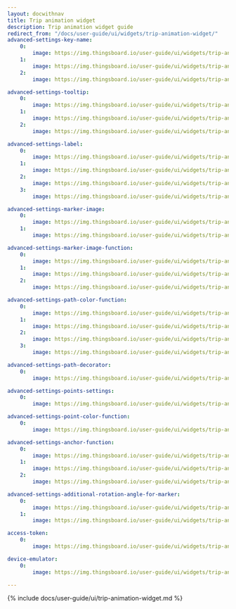 ```yaml
---
layout: docwithnav
title: Trip animation widget
description: Trip animation widget guide
redirect_from: "/docs/user-guide/ui/widgets/trip-animation-widget/"
advanced-settings-key-name:
    0:
        image: https://img.thingsboard.io/user-guide/ui/widgets/trip-animation-widget/advanced-settings-key-name-1-ce.png
    1:
        image: https://img.thingsboard.io/user-guide/ui/widgets/trip-animation-widget/advanced-settings-key-name-2-ce.png
    2:
        image: https://img.thingsboard.io/user-guide/ui/widgets/trip-animation-widget/advanced-settings-key-name-3-ce.png

advanced-settings-tooltip:
    0:
        image: https://img.thingsboard.io/user-guide/ui/widgets/trip-animation-widget/advanced-settings-tooltip-1-ce.png
    1:
        image: https://img.thingsboard.io/user-guide/ui/widgets/trip-animation-widget/advanced-settings-tooltip-2-ce.png
    2:
        image: https://img.thingsboard.io/user-guide/ui/widgets/trip-animation-widget/advanced-settings-tooltip-3-ce.png

advanced-settings-label:
    0:
        image: https://img.thingsboard.io/user-guide/ui/widgets/trip-animation-widget/advanced-settings-label-1-ce.png
    1:
        image: https://img.thingsboard.io/user-guide/ui/widgets/trip-animation-widget/advanced-settings-label-2-ce.png
    2:
        image: https://img.thingsboard.io/user-guide/ui/widgets/trip-animation-widget/advanced-settings-label-3-ce.png
    3:
        image: https://img.thingsboard.io/user-guide/ui/widgets/trip-animation-widget/advanced-settings-label-4-ce.png

advanced-settings-marker-image:
    0:
        image: https://img.thingsboard.io/user-guide/ui/widgets/trip-animation-widget/advanced-settings-marker-image-1-ce.png
    1:
        image: https://img.thingsboard.io/user-guide/ui/widgets/trip-animation-widget/advanced-settings-marker-image-2-ce.png

advanced-settings-marker-image-function:
    0:
        image: https://img.thingsboard.io/user-guide/ui/widgets/trip-animation-widget/advanced-settings-marker-image-3-ce.png
    1:
        image: https://img.thingsboard.io/user-guide/ui/widgets/trip-animation-widget/advanced-settings-marker-image-4-ce.png
    2:
        image: https://img.thingsboard.io/user-guide/ui/widgets/trip-animation-widget/advanced-settings-marker-image-5-ce.png

advanced-settings-path-color-function:
    0:
        image: https://img.thingsboard.io/user-guide/ui/widgets/trip-animation-widget/advanced-settings-path-color-function-1-ce.png
    1:
        image: https://img.thingsboard.io/user-guide/ui/widgets/trip-animation-widget/advanced-settings-path-color-function-2-ce.png
    2:
        image: https://img.thingsboard.io/user-guide/ui/widgets/trip-animation-widget/advanced-settings-path-color-function-3-ce.png
    3:
        image: https://img.thingsboard.io/user-guide/ui/widgets/trip-animation-widget/advanced-settings-path-color-function-4-ce.png

advanced-settings-path-decorator:
    0:
        image: https://img.thingsboard.io/user-guide/ui/widgets/trip-animation-widget/advanced-settings-path-decorator-1-ce.png

advanced-settings-points-settings:
    0:
        image: https://img.thingsboard.io/user-guide/ui/widgets/trip-animation-widget/advanced-settings-points-settings-1-ce.png

advanced-settings-point-color-function:
    0:
        image: https://img.thingsboard.io/user-guide/ui/widgets/trip-animation-widget/advanced-settings-point-color-function-1-ce.png

advanced-settings-anchor-function:
    0:
        image: https://img.thingsboard.io/user-guide/ui/widgets/trip-animation-widget/advanced-settings-anchor-function-1-ce.png
    1:
        image: https://img.thingsboard.io/user-guide/ui/widgets/trip-animation-widget/advanced-settings-anchor-function-2-ce.png
    2:
        image: https://img.thingsboard.io/user-guide/ui/widgets/trip-animation-widget/advanced-settings-anchor-function-3-ce.png

advanced-settings-additional-rotation-angle-for-marker:
    0:
        image: https://img.thingsboard.io/user-guide/ui/widgets/trip-animation-widget/advanced-settings-additional-rotation-angle-for-marker-1-ce.png
    1:
        image: https://img.thingsboard.io/user-guide/ui/widgets/trip-animation-widget/advanced-settings-additional-rotation-angle-for-marker-2-ce.png

access-token:
    0:
        image: https://img.thingsboard.io/user-guide/ui/widgets/trip-animation-widget/access-token-1-ce.png

device-emulator:
    0:
        image: https://img.thingsboard.io/user-guide/ui/widgets/trip-animation-widget/device-emulator.png

---
```


{% include docs/user-guide/ui/trip-animation-widget.md %}
